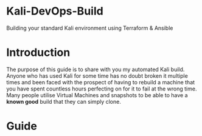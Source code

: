 # Kali-DevOps-Build
Building your standard Kali environment using Terraform &amp; Ansible

# Introduction

The purpose of this guide is to share with you my automated Kali build. Anyone who has used Kali for some time has no doubt broken it multiple times and been faced with the prospect of having to rebuild a machine that you have spent countless hours perfecting on for it to fail at the wrong time. Many people utilise Virtual Machines and snapshots to be able to have a **known good** build that they can simply clone. 

# Guide



